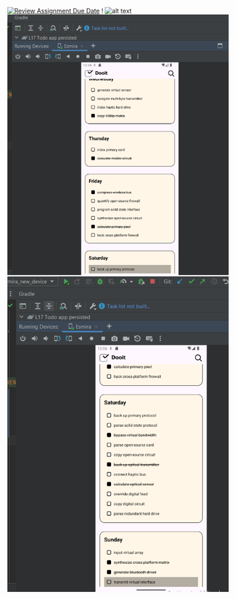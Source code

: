 [![Review Assignment Due Date](https://classroom.github.com/assets/deadline-readme-button-24ddc0f5d75046c5622901739e7c5dd533143b0c8e959d652212380cedb1ea36.svg)](https://classroom.github.com/a/N_88QXVX)
! 
![alt text](lab17_Esmira-1.PNG)
![alt text](lab17_Esmira2.PNG)
![alt text](lab17_Esmira3.PNG)